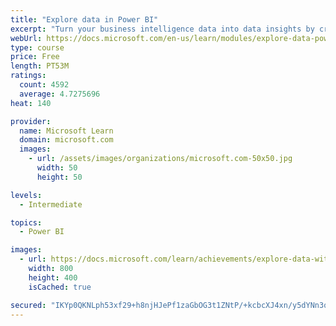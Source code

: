 ```yaml
---
title: "Explore data in Power BI"
excerpt: "Turn your business intelligence data into data insights by creating and configuring Power BI dashboards."
webUrl: https://docs.microsoft.com/en-us/learn/modules/explore-data-power-bi/
type: course
price: Free
length: PT53M
ratings:
  count: 4592
  average: 4.7275696
heat: 140

provider:
  name: Microsoft Learn
  domain: microsoft.com
  images:
    - url: /assets/images/organizations/microsoft.com-50x50.jpg
      width: 50
      height: 50

levels:
  - Intermediate

topics:
  - Power BI

images:
  - url: https://docs.microsoft.com/learn/achievements/explore-data-with-power-bi-desktop-social.png
    width: 800
    height: 400
    isCached: true

secured: "IKYp0QKNLph53xf29+h8njHJePf1zaGbOG3t1ZNtP/+kcbcXJ4xn/y5dYNn3qA2xxdLsXrb0zBL1JMw52lyeMo0DMxeHLdFcnJr08Ey740q3lWpJRferHNoIAW8e0mLC6beQMaVdZPXtxhHB/hqV1xKK5efLcl8uxG++a6pTRIJcCvJNsivB2QkVPYVZrUITmzMJK8i1SUE8A8vweQlqGhLHIpJ2oFnfukhKRPidZRqd5KoD//mY9YCOypBMohHEmXkCU74SJQFqAYWVvRwg0g8jCEKVoWtKaYdusjEdheyJug+c+quDClSqKjhg2gu8lztnfgsl06CVfdDU/v/daUa1KMZxRiQN40EcJLzemthgONYSRqW2Kzxm8yM/w91aXHbvfBt1SfD3Cfan5EpH2X763rbXGsdDhElWLdEwiYU=;gf9dsCbZR4c2hgDgLJVbeg=="
---
```


